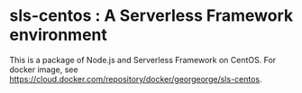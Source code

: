 # sls-centos : A Serverless Framework environment
This is a package of Node.js and Serverless Framework on CentOS.
For docker image, see https://cloud.docker.com/repository/docker/georgeorge/sls-centos.
